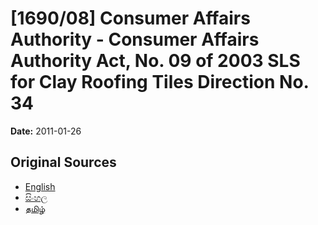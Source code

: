 # [1690/08] Consumer Affairs Authority - Consumer Affairs Authority Act, No. 09 of 2003 SLS for Clay Roofing Tiles Direction No. 34

**Date:** 2011-01-26

## Original Sources

- [English](https://documents.gov.lk/view/extra-gazettes/2011/1/1690-08_E.pdf)
- [සිංහල](https://documents.gov.lk/view/extra-gazettes/2011/1/1690-08_S.pdf)
- [தமிழ்](https://documents.gov.lk/view/extra-gazettes/2011/1/1690-08_T.pdf)
